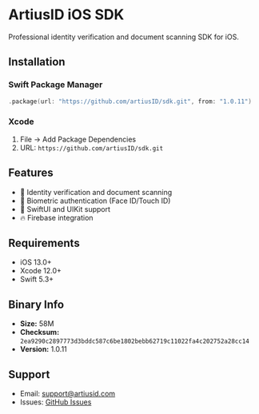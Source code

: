 # ArtiusID iOS SDK

Professional identity verification and document scanning SDK for iOS.

## Installation

### Swift Package Manager
```swift
.package(url: "https://github.com/artiusID/sdk.git", from: "1.0.11")
```

### Xcode
1. File → Add Package Dependencies
2. URL: `https://github.com/artiusID/sdk.git`

## Features

- 📱 Identity verification and document scanning
- 🔐 Biometric authentication (Face ID/Touch ID)
- 🎨 SwiftUI and UIKit support
- 🔥 Firebase integration

## Requirements

- iOS 13.0+
- Xcode 12.0+
- Swift 5.3+

## Binary Info

- **Size:**  58M
- **Checksum:** `2ea9290c2897773d3bddc587c6be1802bebb62719c11022fa4c202752a28cc14`
- **Version:** 1.0.11

## Support

- Email: support@artiusid.com
- Issues: [GitHub Issues](https://github.com/artiusID/sdk/issues)
